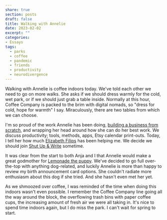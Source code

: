```yaml
---
share: true
section: posts
draft: false
title: Walking with Annelie
date: 2023-02-02
excerpt: ""
categories:
- Essays
tags:
  - parks
  - coffee
  - pandemic
  - friends
  - productivity
  - neurodivergence
---
```



Walking with Annelie is coffee indoors today. We've told each other we need to go on more walks. She asks if we should dress warmly for the cold, wet park, or if we should just grab a table inside. Normally at this hour, Coffee Company is packed to the brim with digital nomads, so "dress for cold, hope for warmth" I say. Miraculously, there are two tables from which we can choose. 

I'm so proud of the work Annelie has been doing, [building a business from scratch](https://www.anneliewambeek.com/), and wrapping her head around how she can do her best work. We discuss productivity; tools, methods, apps, Etsy calendar print-outs. Today, I tell her how much [Elizabeth Filips](https://www.youtube.com/@elizabethfilips) has been helping me. We decide we should join [Shut Up & Write](https://www.meetup.com/shutupandwriteamsterdam/) sometime.

It was clear from the start to both Anja and I that Annelie would make a great godmother for [Lemonade the puppy](http://lemonade.waleson.us/). We've decided to go full over-the-top with anything dog-related, and luckily Annelie is more than happy to review my birth announcement card options. She couldn't radiate more enthusiasm about this dog if she tried. And she hasn't even met her yet.

As we shmoozed over coffee, I was reminded of the time when doing this indoors wasn't even possible. I remember the Coffee Company line going all the way around the block, the overflowing trash bins with paper coffee cups, the increasing amount of fresh air we were all taking in. It's nice to spend time indoors again, but I do miss the park. I can't wait for spring to start.